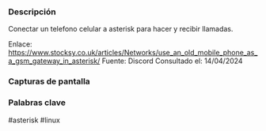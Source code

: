 ### Descripción
Conectar un telefono celular a asterisk para hacer y recibir llamadas.


Enlace: https://www.stocksy.co.uk/articles/Networks/use_an_old_mobile_phone_as_a_gsm_gateway_in_asterisk/
Fuente: Discord
Consultado el: 14/04/2024
### Capturas de pantalla


### Palabras clave
#asterisk #linux